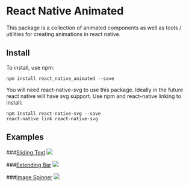 # React Native Animated
This package is a collection of animated components as well as tools / utilities for creating animations in react native.

## Install

To install, use npm:

```
npm install react_native_animated --save
```

You will need react-native-svg to use this package. 
Ideally in the future react native will have svg support.
Use npm and react-native linking to install:

```
npm install react-native-svg --save
react-native link react-native-svg
```

## Examples
###[Sliding Text](https://github.com/Introvertuous/react_native_animated/tree/master/src/sliding_text)
![](https://github.com/Introvertuous/react_native_animated/blob/master/src/sliding_text/assets/stranger_things.gif?raw=true)

###[Extending Bar](https://github.com/Introvertuous/react_native_animated/tree/master/src/extending_bar)
![](https://github.com/Introvertuous/react_native_animated/blob/master/src/extending_bar/assets/center_1.gif?raw=true)

###[Image Spinner](https://github.com/Introvertuous/react_native_animated/tree/master/src/image_spinner)
![](https://github.com/Introvertuous/react_native_animated/blob/master/src/image_spinner/assets/demo.gif?raw=true)
